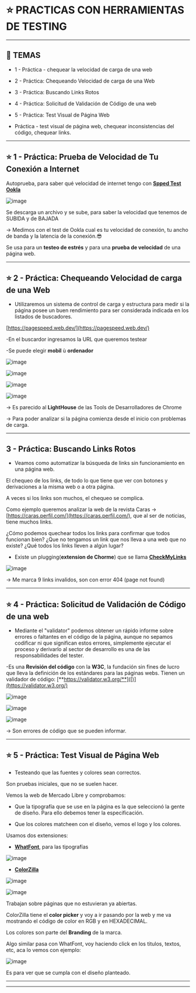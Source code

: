 # :star: PRACTICAS CON HERRAMIENTAS DE TESTING

---

## :book: TEMAS

- 1 - Práctica - chequear la velocidad de carga de una web

- 2 - Práctica: Chequeando Velocidad de carga de una Web

- 3 - Práctica: Buscando Links Rotos

- 4 - Práctica: Solicitud de Validación de Código de una web

- 5 - Práctica: Test Visual de Página Web

- Práctica - test visual de página web, chequear inconsistencias del código, chequear links.

---

## :star: 1 - Práctica: Prueba de Velocidad de Tu Conexión a Internet

Autoprueba, para saber qué velocidad de internet tengo con [**Spped Test Ookla**](https://www.speedtest.net/)

![image](https://user-images.githubusercontent.com/72580574/216789660-1586d10b-2622-4bab-a0ca-2922dedc4926.png)

Se descarga un archivo y se sube, para saber la velocidad que tenemos de SUBIDA y de BAJADA

-> Medimos con el test de Ookla cual es tu velocidad de conexión, tu ancho de banda y la latencia de la conexión.😎

Se usa para un **testeo de estrés** y para una **prueba de velocidad** de una página web.

---

## :star: 2 - Práctica: Chequeando Velocidad de carga de una Web

- Utilizaremos un sistema de control de carga y estructura para medir si la página posee un buen rendimiento para ser considerada indicada en los listados de buscadores.

[https://pagespeed.web.dev/](https://pagespeed.web.dev/)


-En el buscardor ingresamos la URL que queremos testear

-Se puede elegir **mobil** ù **ordenador**

![image](https://user-images.githubusercontent.com/72580574/216790112-b65dc297-ec01-44e7-b0f6-b5363554e8da.png)

![image](https://user-images.githubusercontent.com/72580574/216790160-0f5b15c0-025f-4070-87ae-13af2e4d9f41.png)

![image](https://user-images.githubusercontent.com/72580574/216790171-83cb4d91-eea4-4693-af77-218854734f36.png)

![image](https://user-images.githubusercontent.com/72580574/216790180-7df0a63a-58fe-4c43-8089-bb9658a7674a.png)


-> Es parecido al **LightHouse** de las Tools de Desarrolladores de Chrome

-> Para poder analizar si la página comienza desde el inicio con problemas de carga.

---

## 3 - Práctica: Buscando Links Rotos

- Veamos como automatizar la búsqueda de links sin funcionamiento en una página web.

El chequeo de los links, de todo lo que tiene que ver con botones y derivaciones a la misma web o a otra página.

A veces si los links son muchos, el chequeo se complica.

Como ejemplo queremos analizar la web de la revista Caras -> [https://caras.perfil.com/](https://caras.perfil.com/), que al ser de noticias, tiene muchos links.

¿Cómo podemos quechear todos los links para confirmar que todos funcionan bien? ¿Que no tengamos un link que nos lleva a una web que no existe? ¿Qué todos los links lleven a algùn lugar?

- Existe un plugging(**extension de Chorme**) que se llama [**CheckMyLinks**](https://chrome.google.com/webstore/detail/check-my-links/ojkcdipcgfaekbeaelaapakgnjflfglf?hl=en)



![image](https://user-images.githubusercontent.com/72580574/216790466-2dd0ed91-021a-4e52-88a7-c8028f5be187.png)


-> Me marca 9 links invalidos, son con error 404 (page not found)

---

## :star: 4 - Práctica: Solicitud de Validación de Código de una web


- Mediante el "validator" podemos obtener un rápido informe sobre errores o faltantes en el código de la página, aunque no sepamos codificar ni que significan estos errores, simplemente ejecutar el proceso y derivarlo al sector de desarrollo es una de las responsabilidades del tester.

-Es una **Revisión del código** con la **W3C**, la fundación sin fines de lucro que lleva la definición de los estándares para las páginas webs. Tienen un validador de código: [**https://validator.w3.org/**]([)](https://validator.w3.org/)

![image](https://user-images.githubusercontent.com/72580574/216790888-03945521-a4f7-400e-9928-996c696b0769.png)

![image](https://user-images.githubusercontent.com/72580574/216790899-9d16cd71-e892-41f1-9f83-3ee94832931a.png)

![image](https://user-images.githubusercontent.com/72580574/216790921-b22e8074-70af-4097-8909-29c01cfa4752.png)


-> Son errores de código que se pueden informar.


---

## :star: 5 - Práctica: Test Visual de Página Web

- Testeando que las fuentes y colores sean correctos.

Son pruebas iniciales, que no se suelen hacer.

Vemos la web de Mercado Libre y comprobamos:

- Que la tipografía que se use en la página es la que seleccionó la gente de diseño. Para ello debemos tener la especificación.

- Que los colores matcheen con el diseño, vemos el logo y los colores.

Usamos dos extensiones:

- [**WhatFont**](https://chrome.google.com/webstore/detail/whatfont/jabopobgcpjmedljpbcaablpmlmfcogm?hl=en), para las tipografías

![image](https://user-images.githubusercontent.com/72580574/216791180-41e3c926-9ddb-4ec7-a9aa-019de3f2643f.png)

- [**ColorZilla**](https://chrome.google.com/webstore/detail/colorzilla/bhlhnicpbhignbdhedgjhgdocnmhomnp?hl=es-419)

![image](https://user-images.githubusercontent.com/72580574/216791226-dd7fcbae-7bfd-4e4c-a2d0-2fb6694a402e.png)


![image](https://user-images.githubusercontent.com/72580574/216791239-308f772b-20a0-4f22-94aa-54a94237b0d4.png)

Trabajan sobre páginas que no estuvieran ya abiertas.

ColorZilla tiene el **color picker** y voy a ir pasando por la web y me va mostrando el código de color en RGB y en HEXADECIMAL.

Los colores son parte del **Branding** de la marca.

Algo similar pasa con WhatFont, voy haciendo click en los titulos, textos, etc, aca lo vemos con ejemplo:

![image](https://user-images.githubusercontent.com/72580574/216791405-d037f038-34b0-4b3e-974f-8c68e925cbc2.png)

Es para ver que se cumpla con el diseño planteado.

---


---
